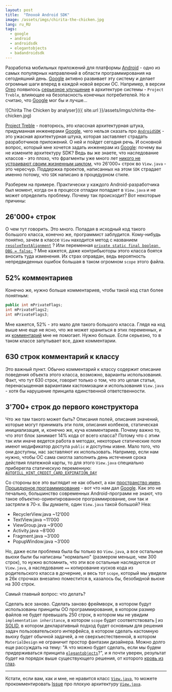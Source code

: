 ```yaml
---
layout: post
title:  "Плохой Android SDK"
image: /assets/imgs/chirita-the-chicken.jpg
lang: ru_RU
tags:
  - google
  - android
  - androidsdk
  - elegantobjects
  - badandroidsdk
---
```


Разработка мобильных приложений для платформы [Android](https://www.android.com/) - одно из самых популярных направлений
в области программирования на сегодняшний день. [Google](https://www.google.com) активно развивает эту систему и делает 
огромные шаги вперед в каждой новой версии ОС. Например, в версии 
[Oreo](https://www.android.com/versions/oreo-8-0/) появилось 
[серьезное улучшение](https://source.android.com/devices/architecture/treble) в архитектуре системы - `Project Treble`, 
влияющее на безопасность конечных потребителей. Но я считаю, что [Google](https://www.google.com) мог бы и лучше...

![Chirita The Chicken by analyser]({{ site.url }}/assets/imgs/chirita-the-chicken.jpg)

<!--more-->

[Project Treble](https://source.android.com/devices/architecture/treble) - повторюсь,
это классная архитектурная штука, придуманная инженерами [Google](https://www.google.com),
чего нельзя сказать про [`AndroidSDK`](https://android.googlesource.com/platform/frameworks/base/) - 
это ужасная архитектурная штука, которая заставляет страдать разработчиков приложений. 
О ней и пойдет сегодня речь. И основной вопрос, который мне хочется задать 
инженерам из [Google](https://www.google.com): почему вы не 
измените архитектуру SDK? Ведь вы же знаете, что наследование классов - это плохо,
что фрагменты уже много лет [никого не устраивают своим жизненным циклом](https://medium.com/square-corner-blog/advocating-against-android-fragments-81fd0b462c97), что 26'000+ 
строк во `View.java` - это чересчур. Поддержка проектов, написанных на этом `SDK`
страдает именно потому, что `SDK` написано в процедурном стиле. 

Разберем на примере. Практически у каждого Android-разработчика был момент, когда
он в процессе отладки попадает в `View.java` и не может определить проблему. 
Почему так происходит? Вот некоторые причины:

## 26'000+ строк
О чем тут говорить. Это много. Попадая в исходный код такого большого класса, 
конечно же, программист заблудится. Кому-нибудь понятно, зачем в классе `View`
находится метод с названием [`resolveTextAlignment`](https://android.googlesource.com/platform/frameworks/base/+/oreo-release/core/java/android/view/View.java#23967)
? Или переменная [`private static final boolean DBG = false;`](https://android.googlesource.com/platform/frameworks/base/+/oreo-release/core/java/android/view/View.java#773)
? Мне кажется, даже контрибьюторы этого класса боятся вносить туда изменения. Их 
страх оправдан, ведь вероятность непредвиденных ошибок большая в таком огромном 
`scope` этого файла.

## 52% комментариев
Конечно же, нужно больше комментариев, чтобы такой код стал более понятным:
```java
public int mPrivateFlags;
int mPrivateFlags2;
int mPrivateFlags3;
```
Мне кажется, 52% - это мало для такого большого класса. Глядя на код выше мне 
еще не ясно, что же может храниться в этих переменных, и их [комментарий](https://android.googlesource.com/platform/frameworks/base/+/oreo-release/core/java/android/view/View.java#3695) 
мне не помогает. Нужно больше. Если серьезно, то в таком классе запутывает все,
даже комментарии.

## 630 строк комментарий к классу
Это важный пункт. Обычно комментарий к классу содержит описание поведения 
объекта этого класса, возможно, варианты использования. Факт, что тут 630
строк, говорит только о том, что это целая статья, перенасыщенная вариантами
кастомизации и использования `View.java` - хотя бы нарушение принципа единственной 
ответственности.

## 3'700+ строк до первого конструктора
Что же там такого может быть? Описания полей, описания значений, которые 
могут принимать эти поля, описания колбеков, статическая инициализация, и, 
конечно же, куча комментариев. Почему важно то, что этот блок занимает 14% кода 
от всего класса? Потому что с этим так или иначе ведется работа в методах,
некоторые статические поля имеют модификатор доступа `public` и доступны извне.
Мало того, что они доступны, нас заставляют их использовать. Например, если нам 
нужно, чтобы ОС сама смогла заполнить день истечения срока действия платежной 
карты, то для этого `View.java` специально приберегла статическую переменную:
[`AUTOFILL_HINT_CREDIT_CARD_EXPIRATION_DAY`](https://android.googlesource.com/platform/frameworks/base/+/oreo-release/core/java/android/view/View.java#1119)

Со стороны все это выглядит не как объект, а как [пространство имен](https://en.wikipedia.org/wiki/Namespace).
[Процедурное программирование](https://en.wikipedia.org/wiki/Procedural_programming) - вот что нам дал [Google](https://www.google.com).
Как это не печально, большинство современных Android-программ не знают, что такое
объектно-ориентированное программирование, они так и застряли в 70-х. Вы 
думаете, один `View.java` такой большой? Неа:

- RecyclerView.java ~12’000
- TextView.java ~11’000
- ViewGroup.java ~9’000
- Activity.java ~8’000
- Fragment.java ~3’000
- PopupWindow.java ~3’000

Но, даже если проблема была бы только во `View.java`, а все остальные вьюхи были
бы написаны "нормально" (размером меньше, чем 300 строк), то нужно вспомнить,
что эти все остальные наследуются от `View.java`, а наследование `==` 
копирование кусков кода из родительского класса в дочерние, и весь тот `scope`, 
который мы увидели в 26к строчках внезапно поместится в, казалось бы, безобидной 
вьюхе на 300 строк.

Самый главный вопрос: что делать?

Сделать все заново. Сделать заново фреймворк, в котором будут использованы 
принципы ОО программирования, в котором размер файлов не будет превышать 250 
строк, в котором мы не увидим `implementation inheritance`, в котором `scope`
будет соответствовать [I](https://en.wikipedia.org/wiki/Interface_segregation_principle) 
из [SOLID](https://en.wikipedia.org/wiki/SOLID_(object-oriented_design)), в 
котором декларативный подход будет основным для решения задач пользовательского
интерфейса, в котором сделать кастомную вьюху будет обычной задачей, а не 
сверхъестественной, в котором `MaterialDesign` не ограничит простор фантазии 
дизайнера. Можно долго еще рассуждать на тему: "А что можно будет сделать,
если мы будем придерживаться принципа 
[`elegantobjects`](http://www.elegantobjects.org/)?", и я почти уверен, 
результат будет на порядок выше существующего решения, от которого 
[кровь из глаз](https://medium.com/@drinfo/fuck-you-android-framework-ddbb02c4ae48). 

---

Кстати, если вам, как и мне, не нравится класс [`View.java`](https://android.googlesource.com/platform/frameworks/base/+/oreo-release/core/java/android/view/View.java),
то можете прокомментировать [Issue](https://issuetracker.google.com/issues/114273949) про плохую архитектуру
[`View.java`](https://android.googlesource.com/platform/frameworks/base/+/oreo-release/core/java/android/view/View.java).
